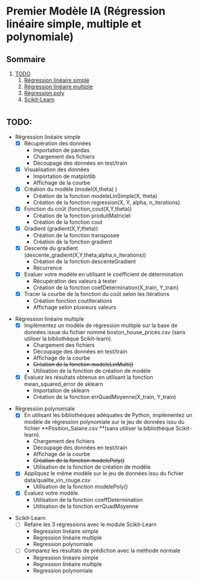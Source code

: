 # Premier Modèle IA (Régression linéaire simple, multiple et polynomiale)

## Sommaire
1. [TODO](#todo)
   1. [Régression linéaire simple](#1)
   2. [Régression linéaire multiple](#2)
   3. [Régression poly](#3)
   4. [Scikit-Learn](#4)

#

## <div id="todo">TODO:</div>
- <div id="1"> Régression linéaire simple</div>


  - [x] Récupération des données
    - Importation de pandas
    - Chargement des fichiers
    - Découpage des données en test/train
  - [x] Visualisation des données
    - Importation de matplotlib
    - Affichage de la courbe
  - [x] Création du modèle (model(X,theta) )
    - Création de la fonction modeleLinSimple(X, theta)
    - Création de la fonction regression(X, Y, alpha, n_iterations)
  - [x] Fonction du coût (fonction_cout(X,Y,theta))
    - Création de la fonction produitMatriciel
    - Création de la fonction cout
  - [x] Gradient (gradient(X,Y,theta))
    - Création de la fonction transposee
    - Création de la fonction gradient
  - [x] Descente du gradient (descente_gradient(X,Y,theta,alpha,n_iterations))
    - Création de la fonction descenteGradient
    - Récurrence
  - [x] Evaluer votre modèle en utilisant le coefficient de détermination
    - Récupération des valeurs à tester
    - Création de la fonction coefDetermination(X_train, Y_train)
  - [x] Tracer la courbe de la fonction du coût selon les itérations
    - Création fonction coutIterations
    - Affichage selon plusieurs valeurs

>
- <div id="2"> Régression linéaire multiple</div>

  - [x] Implémentez un modèle de régression multiple sur la base de données issue du fichier nommé boston_house_prices.csv (sans utiliser la bibliothèque Scikit-learn).
     - Chargement des fichiers
     - Découpage des données en test/train
     - Affichage de la courbe
     - ~~Création de la fonction modeleLinMulti()~~
     - Utilisation de la fonction de création de modèle
  - [x] Évaluez les résultats obtenus en utilisant la fonction mean_squared_error de sklearn
    - Importation de sklearn
    - Création de la fonction errQuadMoyenne(X_train, Y_train)


>
- <div id="3"> Régression polynomiale</div>


  - [x] En utilisant les bibliothèques adéquates de Python, implémentez un modèle de régression polynomiale sur le jeu de données issu du fichier **Position_Salaire.csv **(sans utiliser la bibliothèque Scikit-learn).
     - Chargement des fichiers
     - Découpage des données en test/train
     - Affichage de la courbe
     - ~~Création de la fonction modelePoly()~~
     - Utilisation de la fonction de création de modèle
  - [x] Appliquez le même modèle sur le jeu de données issu du fichier data/qualite_vin_rouge.csv
    - Utilisation de la fonction modelePoly()
  - [x] Évaluez votre modèle.
    - Utilisation de la fonction coeffDetermination
    - Utilisation de la fonction errQuadMoyenne

>
- <div id ="4"> Scikit-Learn</div>


  - [ ] Refaire les 3 régressions avec le module Scikit-Learn
    - Regression linéaire simple
    - Regression linéaire multiple
    - Regression polynomiale
  - [ ] Comparez les résultats de prédiction avec la méthode normale
    - Regression linéaire simple
    - Regression linéaire multiple
    - Regression polynomiale
</div>
